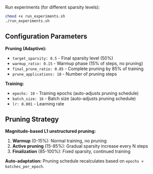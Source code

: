 Run experiments (for different sparsity levels):
```bash
chmod +x run_experiments.sh
./run_experiments.sh
```
## Configuration Parameters

**Pruning (Adaptive):**
- `target_sparsity: 0.5` - Final sparsity level (50%)
- `warmup_ratio: 0.15` - Warmup phase (15% of steps, no pruning)
- `final_prune_ratio: 0.85` - Complete pruning by 85% of training
- `prune_applications: 10` - Number of pruning steps

**Training:**
- `epochs: 10` - Training epochs (auto-adjusts pruning schedule)
- `batch_size: 16` - Batch size (auto-adjusts pruning schedule)
- `lr: 0.001` - Learning rate

## Pruning Strategy

**Magnitude-based L1 unstructured pruning:**
1. **Warmup** (0-15%): Normal training, no pruning
2. **Active pruning** (15-85%): Gradual sparsity increase every N steps
3. **Finalization** (85-100%): Fixed sparsity, continued training

**Auto-adaptation:** Pruning schedule recalculates based on `epochs × batches_per_epoch`.
